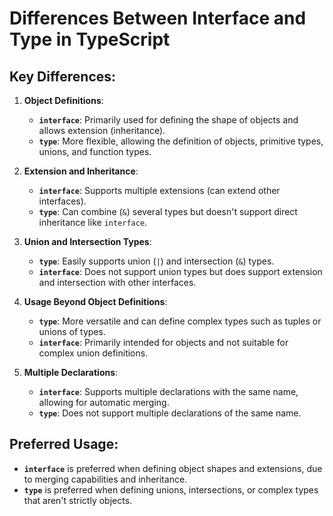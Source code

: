 # Differences Between Interface and Type in TypeScript

## Key Differences:
1. **Object Definitions**:
   - **`interface`**: Primarily used for defining the shape of objects and allows extension (inheritance).
   - **`type`**: More flexible, allowing the definition of objects, primitive types, unions, and function types.

2. **Extension and Inheritance**:
   - **`interface`**: Supports multiple extensions (can extend other interfaces).
   - **`type`**: Can combine (`&`) several types but doesn't support direct inheritance like `interface`.

3. **Union and Intersection Types**:
   - **`type`**: Easily supports union (`|`) and intersection (`&`) types.
   - **`interface`**: Does not support union types but does support extension and intersection with other interfaces.

4. **Usage Beyond Object Definitions**:
   - **`type`**: More versatile and can define complex types such as tuples or unions of types.
   - **`interface`**: Primarily intended for objects and not suitable for complex union definitions.

5. **Multiple Declarations**:
   - **`interface`**: Supports multiple declarations with the same name, allowing for automatic merging.
   - **`type`**: Does not support multiple declarations of the same name.

## Preferred Usage:
- **`interface`** is preferred when defining object shapes and extensions, due to merging capabilities and inheritance.
- **`type`** is preferred when defining unions, intersections, or complex types that aren't strictly objects.